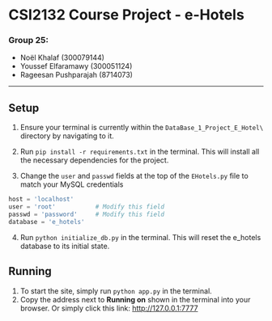 # CSI2132 Course Project - e-Hotels

### Group 25:
- Noël Khalaf (300079144)
- Youssef Elfaramawy (300051124)
- Rageesan Pushparajah (8714073)

---

## Setup


1. Ensure your terminal is currently within the `DataBase_1_Project_E_Hotel\` directory by navigating to it.

2. Run `pip install -r requirements.txt` in the terminal. This will install all the necessary dependencies for the project.

3. Change the `user` and `passwd` fields at the top of the `EHotels.py` file to match your MySQL credentials

```python
host = 'localhost'
user = 'root'           # Modify this field
passwd = 'password'     # Modify this field
database = 'e_hotels'
```

4. Run `python initialize_db.py` in the terminal. This will reset the e_hotels database to its initial state.

## Running

1. To start the site, simply run `python app.py` in the terminal.
2. Copy the address next to **Running on** shown in the terminal into your browser. Or simply click this link: http://127.0.0.1:7777
